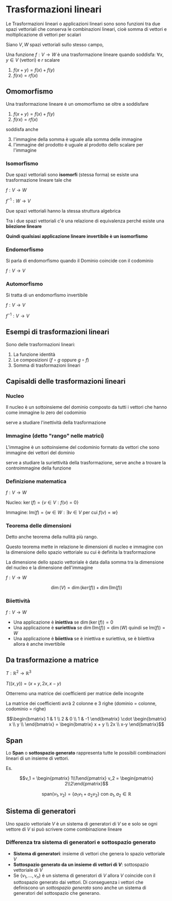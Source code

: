 ﻿# Trasformazioni lineari

Le Trasformazioni lineari o applicazioni lineari sono sono funzioni tra due spazi vettoriali che conserva le combinazioni lineari, cioè somma di vettori e moltiplicazione di vettori per scalari

Siano $V, W$ spazi vettoriali sullo stesso campo,

Una funzione $f: V \longrightarrow W$ è una trasformazione lineare quando soddisfa:
$\forall x,y \in V$ (vettori) e $r$ scalare

1. $f(x+y) = f(x) + f(y)$
2. $f(rx) = rf(x)$

## Omomorfismo

Una trasformazione lineare è un omomorfismo se oltre a soddisfare

1. $f(x+y) = f(x) + f(y)$
2. $f(rx) = rf(x)$

soddisfa anche

3. l'immagine della somma è uguale alla somma delle immagine
4. l'immagine del prodotto è uguale al prodotto dello scalare per l'immagine

### Isomorfismo

Due spazi vettoriali sono **isomorfi** (stessa forma) se esiste una trasformazione lineare tale che

$f: V \longrightarrow W$

$f^{-1}: W \longrightarrow V$

Due spazi vettoriali hanno la stessa struttura algebrica

Tra i due spazi vettoriali c'è una relazione di equivalenza perché esiste una **biiezione lineare**

**Quindi qualsiasi applicazione lineare invertibile è un isomorfismo**

### Endomorfismo

Si parla di endomorfismo quando il Dominio coincide con il codominio

$f: V \longrightarrow V$

### Automorfismo

Si tratta di un endomorfismo invertibile

$f: V \longrightarrow V$

$f^{-1}: V \longrightarrow V$

## Esempi di trasformazioni lineari

Sono delle trasformazioni lineari:

1. La funzione identità
2. Le composizioni $(f \circ g \text{ oppure } g \circ f)$
3. Somma di trasformazioni lineari


## Capisaldi delle trasformazioni lineari

### Nucleo

Il nucleo è un sottoinsieme del dominio composto da tutti i vettori che hanno come immagine lo zero del codominio

serve a studiare l'inettività della trasformazione

### Immagine (detto "rango" nelle matrici)

L'immagine è un sottoinsieme del codominio formato da vettori che sono immagine dei vettori del dominio

serve a studiare la suriettività della trasformazione, serve anche a trovare la controimmagine della funzione

### Definizione matematica

$f: V \longrightarrow W$

Nucleo: $\ker(f) = \lbrace v\in V: f(v) = 0\rbrace$

Immagine: $\text{Im}(f) = \lbrace w \in W: \exists v \in V \text{ per cui }f(v) = w\rbrace$


### Teorema delle dimensioni

Detto anche teorema della nullità più rango.

Questo teorema mette in relazione le dimensioni di nucleo e immagine con la dimensione dello spazio vettoriale su cui è definita la trasformazione

La dimensione dello spazio vettoriale è data dalla somma tra la dimensione del nucleo e la dimensione dell'immagine

$f: V \longrightarrow W$

$$\dim(V) = \dim(ker(f)) + \dim(\text{Im}(f))$$

### Biiettività

$f: V \longrightarrow W$

- Una applicazione è **iniettiva** se $\dim(\ker(f)) =0$
- Una applicazione è **suriettiva** se $\dim(\text{Im}(f)) = \dim(W)$ quindi se $\text{Im}(f)) = W$
- Una applicazione è **biiettiva** se è iniettiva e suriettiva, se è biiettiva allora è anche invertibile

## Da trasformazione a matrice

$T: \mathbb{R}^2\longrightarrow\mathbb{R}^3$

$T((x,y)) = (x+y, 2x, x-y)$

Otterremo una matrice dei coefficienti per matrice delle incognite

La matrice dei coefficienti avrà 2 colonne e 3 righe (dominio = colonne, codominio = righe)



$$\begin{bmatrix}
1 & 1 \\
2 & 0 \\
1 & -1
\end{bmatrix}
\cdot 
\begin{bmatrix}
x \\
y \\
\end{bmatrix} =
\begin{bmatrix}
x + y \\
2x \\
x-y
\end{bmatrix}$$

## Span

Lo **Span** o **sottospazio generato** rappresenta tutte le possibili combinazioni lineari di un insieme di vettori.

Es.

$$v_1 = \begin{pmatrix} 1\\1\end{pmatrix} v_2 = \begin{pmatrix} 2\\2\end{pmatrix}$$

$$\text{span}(v_1,v_2) = \lbrace a_1v_1 + a_2v_2\rbrace \text{ con } a_1,a_2 \in \mathbb{R}$$


## Sistema di generatori

Uno spazio vettoriale $V$ è un sistema di generatori di $V$ se e solo se ogni vettore di $V$ si può scrivere come combinazione lineare

### Differenza tra sistema di generatori e sottospazio generato

- **Sistema di generatori**: insieme di vettori che genera lo spazio vettoriale $V$
- **Sottospazio generato da un insieme di vettori di $V$**: sottospazio vettoriale di $V$
- Se $\lbrace v_1,...,v_n\rbrace$ è un sistema di generatori di $V$ allora $V$ coincide con il sottospazio generato dai vettori. Di conseguenza i vettori che definiscono un *sottospazio generato* sono anche un sistema di generatori del sottospazio che generano.
